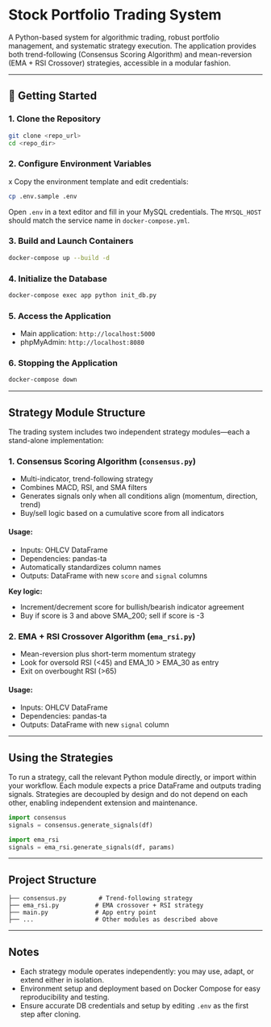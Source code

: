 # Stock Portfolio Trading System

A Python-based system for algorithmic trading, robust portfolio management, and systematic strategy execution. The application provides both trend-following (Consensus Scoring Algorithm) and mean-reversion (EMA + RSI Crossover) strategies, accessible in a modular fashion.

***

## 🚀 Getting Started

### 1. Clone the Repository
```bash
git clone <repo_url>
cd <repo_dir>
```

### 2. Configure Environment Variables
x
Copy the environment template and edit credentials:
```bash
cp .env.sample .env
```
Open `.env` in a text editor and fill in your MySQL credentials. The `MYSQL_HOST` should match the service name in `docker-compose.yml`.

### 3. Build and Launch Containers

```bash
docker-compose up --build -d
```

### 4. Initialize the Database

```bash
docker-compose exec app python init_db.py
```

### 5. Access the Application

- Main application: `http://localhost:5000`
- phpMyAdmin: `http://localhost:8080`

### 6. Stopping the Application

```bash
docker-compose down
```

***

## Strategy Module Structure

The trading system includes two independent strategy modules—each a stand-alone implementation:

### 1. Consensus Scoring Algorithm (`consensus.py`)
- Multi-indicator, trend-following strategy
- Combines MACD, RSI, and SMA filters
- Generates signals only when all conditions align (momentum, direction, trend)
- Buy/sell logic based on a cumulative score from all indicators

#### Usage:
- Inputs: OHLCV DataFrame
- Dependencies: pandas-ta
- Automatically standardizes column names
- Outputs: DataFrame with new `score` and `signal` columns

**Key logic:**
- Increment/decrement score for bullish/bearish indicator agreement
- Buy if score is 3 and above SMA_200; sell if score is -3

### 2. EMA + RSI Crossover Algorithm (`ema_rsi.py`)
- Mean-reversion plus short-term momentum strategy
- Look for oversold RSI (<45) and EMA_10 > EMA_30 as entry
- Exit on overbought RSI (>65)

#### Usage:
- Inputs: OHLCV DataFrame
- Dependencies: pandas-ta
- Outputs: DataFrame with new `signal` column

***

## Using the Strategies

To run a strategy, call the relevant Python module directly, or import within your workflow. Each module expects a price DataFrame and outputs trading signals. Strategies are decoupled by design and do not depend on each other, enabling independent extension and maintenance.

```python
import consensus
signals = consensus.generate_signals(df)
```

```python
import ema_rsi
signals = ema_rsi.generate_signals(df, params)
```

***

## Project Structure
```
├── consensus.py         # Trend-following strategy
├── ema_rsi.py          # EMA crossover + RSI strategy
├── main.py             # App entry point
├── ...                 # Other modules as described above
```

***

## Notes

- Each strategy module operates independently: you may use, adapt, or extend either in isolation.
- Environment setup and deployment based on Docker Compose for easy reproducibility and testing.
- Ensure accurate DB credentials and setup by editing `.env` as the first step after cloning.